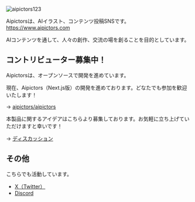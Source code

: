 ![aipictors123](https://github.com/aipictors/.github/assets/124619691/5216fc19-f72a-43e1-99d9-5bb417d619f9)

Aipictorsは、AIイラスト、コンテンツ投稿SNSです。
https://www.aipictors.com

AIコンテンツを通して、人々の創作、交流の場を創ることを目的としています。

## コントリビューター募集中！

Aipictorsは、オープンソースで開発を進めています。

現在、Aipictors（Next.js版）の開発を進めております。どなたでも参加を歓迎いたします！

→ [aipictors/aipictors](https://github.com/aipictors/aipictors)

本製品に関するアイデアはこちらより募集しております。お気軽に立ち上げていただけますと幸いです！

→ [ディスカッション](https://github.com/orgs/aipictors/discussions)

## その他

こちらでも活動しています。

- [X（Twitter）](https://twitter.com/aipictors)
- [Discord](https://discord.gg/WPJFSbUNwt)